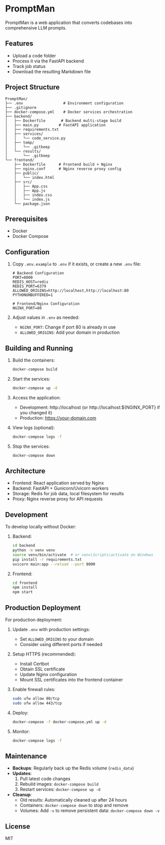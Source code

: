 # PromptMan

PromptMan is a web application that converts codebases into comprehensive LLM prompts.

## Features

- Upload a code folder
- Process it via the FastAPI backend
- Track job status
- Download the resulting Markdown file

## Project Structure

```
PromptMan/
├── .env                  # Environment configuration
├── .gitignore
├── docker-compose.yml    # Docker services orchestration
├── backend/
│   ├── Dockerfile       # Backend multi-stage build
│   ├── main.py         # FastAPI application
│   ├── requirements.txt
│   ├── services/
│   │   └── code_service.py
│   ├── temp/
│   │   └── .gitkeep
│   └── results/
│       └── .gitkeep
└── frontend/
    ├── Dockerfile      # Frontend build + Nginx
    ├── nginx.conf      # Nginx reverse proxy config
    ├── public/
    │   └── index.html
    ├── src/
    │   ├── App.css
    │   ├── App.js
    │   ├── index.css
    │   └── index.js
    └── package.json
```

## Prerequisites

- Docker
- Docker Compose

## Configuration

1. Copy `.env.example` to `.env` if it exists, or create a new `.env` file:
   ```
   # Backend Configuration
   PORT=8000
   REDIS_HOST=redis
   REDIS_PORT=6379
   ALLOWED_ORIGINS=http://localhost,http://localhost:80
   PYTHONUNBUFFERED=1

   # Frontend/Nginx Configuration
   NGINX_PORT=80
   ```

2. Adjust values in `.env` as needed:
   - `NGINX_PORT`: Change if port 80 is already in use
   - `ALLOWED_ORIGINS`: Add your domain in production

## Building and Running

1. Build the containers:
   ```bash
   docker-compose build
   ```

2. Start the services:
   ```bash
   docker-compose up -d
   ```

3. Access the application:
   - Development: http://localhost (or http://localhost:${NGINX_PORT} if you changed it)
   - Production: https://your-domain.com

4. View logs (optional):
   ```bash
   docker-compose logs -f
   ```

5. Stop the services:
   ```bash
   docker-compose down
   ```

## Architecture

- Frontend: React application served by Nginx
- Backend: FastAPI + Gunicorn/Uvicorn workers
- Storage: Redis for job data, local filesystem for results
- Proxy: Nginx reverse proxy for API requests

## Development

To develop locally without Docker:

1. Backend:
   ```bash
   cd backend
   python -m venv venv
   source venv/bin/activate  # or venv\Scripts\activate on Windows
   pip install -r requirements.txt
   uvicorn main:app --reload --port 8000
   ```

2. Frontend:
   ```bash
   cd frontend
   npm install
   npm start
   ```

## Production Deployment

For production deployment:

1. Update `.env` with production settings:
   - Set `ALLOWED_ORIGINS` to your domain
   - Consider using different ports if needed

2. Setup HTTPS (recommended):
   - Install Certbot
   - Obtain SSL certificate
   - Update Nginx configuration
   - Mount SSL certificates into the frontend container

3. Enable firewall rules:
   ```bash
   sudo ufw allow 80/tcp
   sudo ufw allow 443/tcp
   ```

4. Deploy:
   ```bash
   docker-compose -f docker-compose.yml up -d
   ```

5. Monitor:
   ```bash
   docker-compose logs -f
   ```

## Maintenance

- **Backups**: Regularly back up the Redis volume (`redis_data`)
- **Updates**: 
  1. Pull latest code changes
  2. Rebuild images: `docker-compose build`
  3. Restart services: `docker-compose up -d`
- **Cleanup**: 
  - Old results: Automatically cleaned up after 24 hours
  - Containers: `docker-compose down` to stop and remove
  - Volumes: Add `-v` to remove persistent data: `docker-compose down -v`

## License

MIT